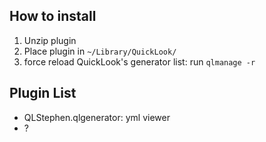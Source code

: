 ## How to install
1. Unzip plugin
2. Place plugin in `~/Library/QuickLook/`
3. force reload QuickLook's generator list: run `qlmanage -r`

## Plugin List
- QLStephen.qlgenerator: yml viewer
- ?
